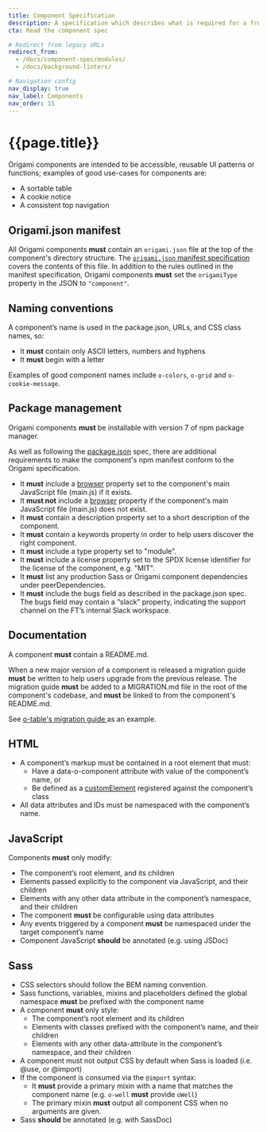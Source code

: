 ```yaml
---
title: Component Specification
description: A specification which describes what is required for a front-end component to be considered an Origami component
cta: Read the component spec

# Redirect from legacy URLs
redirect_from:
  - /docs/component-spec/modules/
  - /docs/background-linters/

# Navigation config
nav_display: true
nav_label: Components
nav_order: 15
---
```


# {{page.title}}

Origami components are intended to be accessible, reusable UI patterns or
functions; examples of good use-cases for components are:

- A sortable table
- A cookie notice
- A consistent top navigation

## Origami.json manifest

All Origami components **must** contain an `origami.json` file at the top of the
component's directory structure. The [`origami.json` manifest
specification](/spec/v2/manifest/) covers the contents of this file. In addition
to the rules outlined in the manifest specification, Origami components **must**
set the `origamiType` property in the JSON to `"component"`.

## Naming conventions

A component’s name is used in the package.json, URLs, and CSS class names, so:

- It **must** contain only ASCII letters, numbers and hyphens
- It **must** begin with a letter

<aside>
	Examples of good component names include
	<code>o-colors</code>,
	<code>o-grid</code> and
	<code>o-cookie-message</code>.
</aside>

## Package management

Origami components **must** be installable with version 7 of npm package
manager.

As well as following the
[package.json](https://docs.npmjs.com/cli/v7/configuring-npm/package-json) spec,
there are additional requirements to make the component's npm manifest conform
to the Origami specification.

- It **must** include a
  [browser](https://docs.npmjs.com/cli/v7/configuring-npm/package-json#browser)
  property set to the component's main JavaScript file (main.js) if it exists.
- It **must not** include a
  [browser](https://docs.npmjs.com/cli/v7/configuring-npm/package-json#browser)
  property if the component's main JavaScript file (main.js) does not exist.
- It **must** contain a description property set to a short description of the
  component.
- It **must** contain a keywords property in order to help users discover the right
  component.
- It **must** include a type property set to "module".
- It **must** include a license property set to the SPDX license identifier for the
  license of the component, e.g. "MIT".
- It **must** list any production Sass or Origami component dependencies under
  peerDependencies.
- It **must** include the bugs field as described in the package.json spec. The
  bugs field may contain a “slack” property, indicating the support channel on
  the FT’s internal Slack workspace.

## Documentation

A component **must** contain a README.md.

When a new major version of a component is released a migration guide **must** be
written to help users upgrade from the previous release. The migration guide
**must** be added to a MIGRATION.md file in the root of the component's codebase,
and **must** be linked to from the component's README.md.

<aside>
	See
	<a href="https://github.com/Financial-Times/o-table#migration">
		o-table's migration guide
	</a>
	as an example.
</aside>

## HTML

- A component’s markup must be contained in a root element that must:
	- Have a data-o-component attribute with value of the component’s name, or
	- Be defined as a
	  [customElement](https://html.spec.whatwg.org/multipage/custom-elements.html#custom-element)
	  registered against the component’s class
- All data attributes and IDs must be namespaced with the component’s name.

## JavaScript

Components **must** only modify:
- The component’s root element, and its children
- Elements passed explicitly to the component via JavaScript, and their children
- Elements with any other data attribute in the component’s namespace, and their
  children
- The component **must** be configurable using data attributes
- Any events triggered by a component **must** be namespaced under the target
  component’s name
- Component JavaScript **should** be annotated (e.g. using JSDoc)

## Sass

- CSS selectors should follow the BEM naming convention.
- Sass functions, variables, mixins and placeholders defined the global
  namespace **must** be prefixed with the component name
- A component **must** only style:
	- The component’s root element and its children
	- Elements with classes prefixed with the component’s name, and their
	  children
	- Elements with any other data-attribute in the component’s namespace, and
	  their children
- A component must not output CSS by default when Sass is loaded (i.e. @use, or
  @import)
- If the component is consumed via the `@import` syntax:
	- It **must** provide a primary mixin with a name that matches the component
	  name (e.g. `o-well` **must** provide `oWell`)
	- The primary mixin **must** output all component CSS when no arguments are
	  given.
- Sass **should** be annotated (e.g. with SassDoc)
